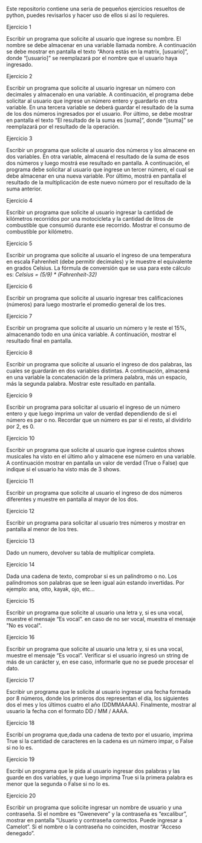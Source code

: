 Este repositorio contiene una seria de pequeños ejercicios resueltos de python, puedes revisarlos y hacer uso de ellos si así lo requieres.

Ejercicio 1

Escribir un programa que solicite al usuario que ingrese su nombre. El nombre se debe almacenar en una variable llamada nombre.
A continuación se debe mostrar en pantalla el texto “Ahora estás en la matrix, [usuario]”,
donde “[usuario]” se reemplazará por el nombre que el usuario haya ingresado.

Ejercicio 2

Escribir un programa que solicite al usuario ingresar un número con decimales y almacenalo en una variable.
A continuación, el programa debe solicitar al usuario que ingrese un número entero y guardarlo en otra variable.
En una tercera variable se deberá guardar el resultado de la suma de los dos números ingresados por el usuario.
Por último, se debe mostrar en pantalla el texto “El resultado de la suma es [suma]”, donde “[suma]” se reemplazará por el resultado de la operación.

Ejercicio 3

Escribir un programa que solicite al usuario dos números y los almacene en dos variables.
En otra variable, almacená el resultado de la suma de esos dos números y luego mostrá ese resultado en pantalla.
A continuación, el programa debe solicitar al usuario que ingrese un tercer número, el cual se debe almacenar en una nueva variable.
Por último, mostrá en pantalla el resultado de la multiplicación de este nuevo número por el resultado de la suma anterior.

Ejercicio 4

Escribir un programa que solicite al usuario ingresar la cantidad de kilómetros recorridos por una motocicleta
y la cantidad de litros de combustible que consumió durante ese recorrido. Mostrar el consumo de combustible por kilómetro.

Ejercicio 5

Escribir un programa que solicite al usuario el ingreso de una temperatura en escala Fahrenheit (debe permitir decimales)
y le muestre el equivalente en grados Celsius. La fórmula de conversión que se usa para este cálculo es: _Celsius = (5/9) * (Fahrenheit-32)_

Ejercicio 6

Escribir un programa que solicite al usuario ingresar tres calificaciones (números) para luego mostrarle el promedio general de los tres.

Ejercicio 7

Escribir un programa que solicite al usuario un número y le reste el 15%,
almacenando todo en una única variable. A continuación, mostrar el resultado final en pantalla.

Ejercicio 8

Escribir un programa que solicite al usuario el ingreso de dos palabras, las cuales se guardarán en dos variables distintas.
A continuación, almacená en una variable la concatenación de la primera palabra, más un espacio, más la segunda palabra. Mostrar este resultado en pantalla.

Ejercicio 9

Escribir un programa para solicitar al usuario el ingreso de un número entero
y que luego imprima un valor de verdad dependiendo de si el número es par o no.
Recordar que un número es par si el resto, al dividirlo por 2, es 0.

Ejercicio 10

Escribir un programa que solicite al usuario que ingrese cuántos shows musicales ha visto en el último año y almacene ese número en una variable.
A continuación mostrar en pantalla un valor de verdad (True o False) que indique si el usuario ha visto más de 3 shows.

Ejercicio 11

Escribir un programa que solicite al usuario el ingreso de dos números diferentes
y muestre en pantalla al mayor de los dos.

Ejercicio 12

Escribir un programa para solicitar al usuario tres números y mostrar en pantalla al menor de los tres.

Ejercicio 13

Dado un numero, devolver su tabla de multiplicar completa.

Ejercicio 14

Dada una cadena de texto, comprobar si es un palíndromo o no.
Los palíndromos son palabras que se leen igual aún estando invertidas.
Por ejemplo: ana, otto, kayak, ojo, etc...

Ejercicio 15

Escribir un programa que solicite al usuario una letra y, si es una vocal, muestre el mensaje “Es vocal”.
en caso de no ser vocal, muestra el mensaje "No es vocal".

Ejercicio 16

Escribir un programa que solicite al usuario una letra y, si es una vocal, muestre el mensaje “Es vocal”.
Verificar si el usuario ingresó un string de más de un carácter y, en ese caso, informarle que no se puede procesar el dato.

Ejercicio 17

Escribir un programa que le solicite al usuario ingresar una fecha formada por 8 números,
donde los primeros dos representan el día, los siguientes dos el mes y los últimos cuatro el año (DDMMAAAA).
Finalmente, mostrar al usuario la fecha con el formato DD / MM / AAAA.

Ejercicio 18

Escribí un programa que,dada una cadena de texto por el usuario,
imprima True si la cantidad de caracteres en la cadena es un número impar, o False si no lo es.

Ejercicio 19

Escribí un programa que le pida al usuario ingresar dos palabras y las guarde en dos variables,
y que luego imprima True si la primera palabra es menor que la segunda o False si no lo es.

Ejercicio 20

Escribir un programa que solicite ingresar un nombre de usuario y una contraseña.
Si el nombre es “Gwenevere” y la contraseña es “excalibur”, mostrar en pantalla
“Usuario y contraseña correctos. Puede ingresar a Camelot”.
Si el nombre o la contraseña no coinciden, mostrar “Acceso denegado”.

